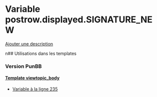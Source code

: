 # Variable postrow.displayed.SIGNATURE_NEW
[Ajouter une description](https://fa-tvars.appspot.com/postrow.displayed.SIGNATURE_NEW)

n## Utilisations dans les templates

### Version PunBB

#### [Template viewtopic_body](punbb/viewtopic_body.md)
* [Variable à la ligne 235](../punbb/viewtopic_body.tpl#L235)